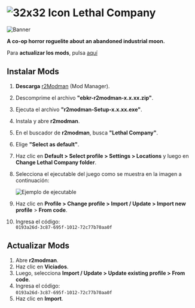 ﻿
# ![32x32 Icon](https://cdn2.steamgriddb.com/icon/5d29c687a58bc919bd4b28609e2f7134/32/32x32.png) **Lethal Company**
![Banner](https://cdn2.steamgriddb.com/hero_thumb/d24b5b45c12c52ba7ad088c4663cd5c8.jpg)

**A co-op horror roguelite about an abandoned industrial moon.**

Para **actualizar los mods**, pulsa [aquí](https://hotel-viciados.github.io/Portal/games/lethal_company/mods#actualizar-mods)

## Instalar Mods

1. **Descarga** [r2Modman](https://thunderstore.io/package/download/ebkr/r2modman/3.1.54/) (Mod Manager).
2. Descomprime el archivo **"ebkr-r2modman-x.x.xx.zip"**.
3. Ejecuta el archivo **"r2modman-Setup-x.x.xx.exe"**.
4. Instala y abre **r2modman**.
5. En el buscador de **r2modman**, busca **"Lethal Company"**.
6. Elige **"Select as default"**.
7. Haz clic en **Default > Select profile > Settings > Locations** y luego en **Change Lethal Company folder**.
8. Selecciona el ejecutable del juego como se muestra en la imagen a continuación:

   ![Ejemplo de ejecutable](https://i.imgur.com/jogcve9.png)

9. Haz clic en **Profile > Change profile > Import / Update > Import new profile** > **From code**.
10. Ingresa el código:  
   `0193a26d-3c87-695f-1012-72c77b70aa0f`

## Actualizar Mods

1. Abre **r2modman**.
2. Haz clic en **Viciados**.
3. Luego, selecciona **Import / Update > Update existing profile > From code**.
4. Ingresa el código:  
   `0193a26d-3c87-695f-1012-72c77b70aa0f`
5. Haz clic en **Import**.
